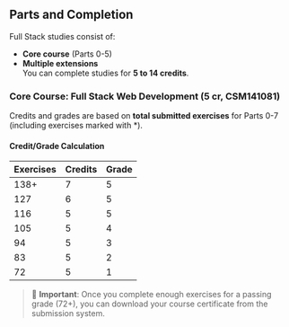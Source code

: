## Parts and Completion
Full Stack studies consist of:
- **Core course** (Parts 0-5)
- **Multiple extensions**  
You can complete studies for **5 to 14 credits**.

### Core Course: Full Stack Web Development (5 cr, CSM141081)
Credits and grades are based on **total submitted exercises** for Parts 0-7 (including exercises marked with *).

#### Credit/Grade Calculation
| Exercises | Credits | Grade |
|-----------|---------|-------|
| 138+      | 7       | 5     |
| 127       | 6       | 5     |
| 116       | 5       | 5     |
| 105       | 5       | 4     |
| 94        | 5       | 3     |
| 83        | 5       | 2     |
| 72        | 5       | 1     |

> 📌 **Important**: Once you complete enough exercises for a passing grade (72+), you can download your course certificate from the submission system.
